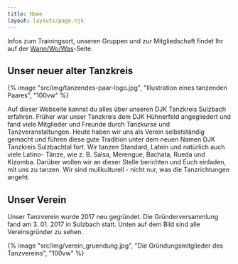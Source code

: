 ```yaml
---
title: Home
layout: layouts/page.njk
---
```


Infos zum Trainingsort, unseren Gruppen und zur Mitgliedschaft findet Ihr auf der [Wann/Wo/Was](/verein)-Seite.

## Unser neuer alter Tanzkreis

{% image "src/img/tanzendes-paar-logo.jpg", "Illustration eines tanzenden Paares", "100vw" %}

Auf dieser Webseite kannst du alles über unseren DJK Tanzkreis Sulzbach erfahren. Früher war unser Tanzkreis dem DJK Hühnerfeld angegliedert und fand viele Mitglieder und Freunde durch Tanzkurse und Tanzveranstaltungen. Heute haben wir uns als Verein selbstständig gemacht und führen diese gute Tradition unter dem neuen Namen DJK Tanzkreis Sulzbachtal fort.
Wir tanzen Standard, Latein und natürlich auch viele Latino- Tänze, wie z. B. Salsa, Merengue, Bachata, Rueda und Kizomba. Darüber wollen wir an dieser Stelle berichten und Euch einladen, mit uns zu tanzen. Wir sind mulikulturell - nicht nur, was die Tanzrichtungen angeht.

## Unser Verein
Unser Tanzverein wurde 2017 neu gegründet. Die Gründerversammlung fand am 3. 01. 2017 in Sulzbach statt. Unten auf dem Bild sind alle Vereinsgründer zu sehen.

{% image "src/img/verein_gruendung.jpg", "Die Gründungsmitglieder des Tanzvereins", "100vw" %}


